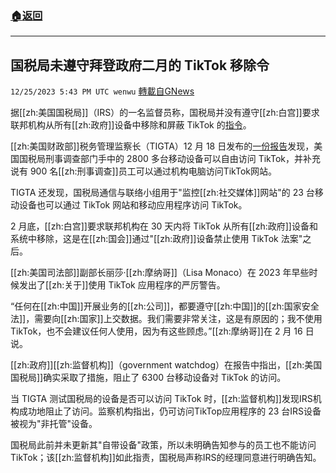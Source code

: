 ###  [:house:返回](README.md)
---


## 国税局未遵守拜登政府二月的 TikTok 移除令
`12/25/2023 5:43 PM UTC wenwu` [轉載自GNews](https://gnews.org/articles/2150398)

据[[zh:美国国税局]]（IRS）的一名监督员称，国税局并没有遵守[[zh:白宫]]要求联邦机构从所有[[zh:政府]]设备中移除和屏蔽 TikTok 的[指令](https://www.whitehouse.gov/wp-content/uploads/2023/02/M-23-13-No-TikTok-on-Government-Devices-Implementation-Guidance_final.pdf)。

[[zh:美国财政部]]税务管理监察长（TIGTA）12 月 18 日发布的[一份报告](https://www.tigta.gov/sites/default/files/reports/2023-12/2024ier003fr.pdf)发现，美国国税局刑事调查部门手中的 2800 多台移动设备可以自由访问 TikTok，并补充说有 900 名[[zh:刑事调查]]员工可以通过机构电脑访问TikTok网站。

TIGTA 还发现，国税局通信与联络小组用于"监控[[zh:社交媒体]]网站"的 23 台移动设备也可以通过 TikTok 网站和移动应用程序访问 TikTok。

2 月底，[[zh:白宫]]要求联邦机构在 30 天内将 TikTok 从所有[[zh:政府]]设备和系统中移除，这是在[[zh:国会]]通过"[[zh:政府]]设备禁止使用 TikTok 法案"之后。

[[zh:美国司法部]]副部长丽莎·[[zh:摩纳哥]]（Lisa Monaco）在 2023 年早些时候发出了[[zh:关于]]使用 TikTok 应用程序的严厉警告。

“任何在[[zh:中国]]开展业务的[[zh:公司]]，都要遵守[[zh:中国]]的[[zh:国家安全法]]，需要向[[zh:国家]]上交数据。我们需要非常关注，这是有原因的；我不使用 TikTok，也不会建议任何人使用，因为有这些顾虑。”[[zh:摩纳哥]]在 2 月 16 日说。

[[zh:政府]][[zh:监督机构]]（government watchdog）在报告中指出，[[zh:美国国税局]]确实采取了措施，阻止了 6300 台移动设备对 TikTok 的访问。

当 TIGTA 测试国税局的设备是否可以访问 TikTok 时，[[zh:监督机构]]发现IRS机构成功地阻止了访问。监察机构指出，仍可访问TikTop应用程序的 23 台IRS设备被视为"非托管"设备。

国税局此前并未更新其"自带设备"政策，所以未明确告知参与的员工也不能访问 TikTok；该[[zh:监督机构]]如此指责，国税局声称IRS的经理同意进行明确告知。
